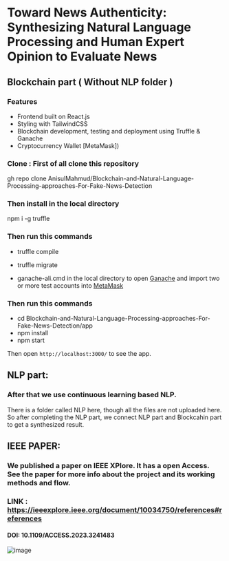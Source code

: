 # Toward News Authenticity: Synthesizing Natural Language Processing and Human Expert Opinion to Evaluate News



## Blockchain part ( Without NLP folder ) 

### Features
-  Frontend built on React.js
-  Styling with TailwindCSS
-  Blockchain development, testing and deployment using Truffle & Ganache
-  Cryptocurrency Wallet [MetaMask])


### Clone : First of all clone this repository 
gh repo clone AnisulMahmud/Blockchain-and-Natural-Language-Processing-approaches-For-Fake-News-Detection

### Then install in the local directory 
npm i -g truffle

### Then run this commands

- truffle compile

- truffle migrate

- ganache-ali.cmd in the local directory to open [Ganache](https://trufflesuite.com/ganache/) and import two or more test accounts into [MetaMask](https://metamask.io/)

### Then run this commands
- cd Blockchain-and-Natural-Language-Processing-approaches-For-Fake-News-Detection/app
- npm install
- npm start

Then open `http://localhost:3000/` to see the app.

## NLP part: 
### After that we use continuous learning based NLP.
There is a folder called NLP here, though all the files are not uploaded here. So after completing the NLP part, we connect NLP part and Blockcahin part to get a synthesized result. 

## IEEE PAPER: 

### We published a paper on IEEE XPlore. It has a open Access. See the paper for more info about the project and its working methods and flow.

###  LINK : https://ieeexplore.ieee.org/document/10034750/references#references
#### DOI: 10.1109/ACCESS.2023.3241483

![image](https://user-images.githubusercontent.com/52384280/217448765-8f895203-b368-40a1-99d2-f6fa00c62657.png)
